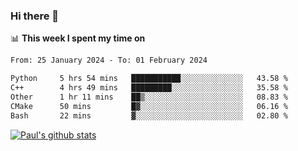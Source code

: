 ### Hi there 👋

📊 **This week I spent my time on**
<!--START_SECTION:waka-->

```txt
From: 25 January 2024 - To: 01 February 2024

Python     5 hrs 54 mins   ███████████░░░░░░░░░░░░░░   43.58 %
C++        4 hrs 49 mins   █████████░░░░░░░░░░░░░░░░   35.58 %
Other      1 hr 11 mins    ██▒░░░░░░░░░░░░░░░░░░░░░░   08.83 %
CMake      50 mins         █▓░░░░░░░░░░░░░░░░░░░░░░░   06.16 %
Bash       22 mins         ▓░░░░░░░░░░░░░░░░░░░░░░░░   02.80 %
```

<!--END_SECTION:waka-->


[![Paul's github stats](https://github-readme-stats.vercel.app/api?username=mickeyouyou&theme=dracula&show_icons=true)](https://github.com/anuraghazra/github-readme-stats)
